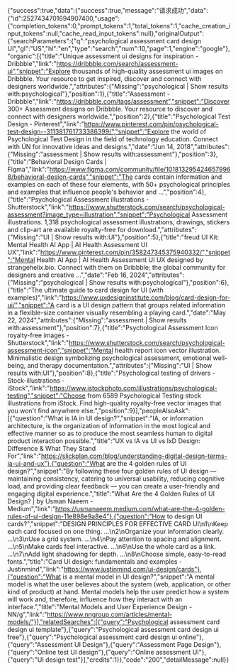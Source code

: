 {"success":true,"data":{"success":true,"message":"请求成功","data":{"id":2527434701694907400,"usage":{"completion_tokens":0,"prompt_tokens":1,"total_tokens":1,"cache_creation_input_tokens":null,"cache_read_input_tokens":null},"originalOutput":{"searchParameters":{"q":"psychological assessment card design UI","gl":"US","hl":"en","type":"search","num":10,"page":1,"engine":"google"},"organic":[{"title":"Unique assessment ui designs for inspiration - Dribbble","link":"https://dribbble.com/search/assessment-ui","snippet":"Explore thousands of high-quality assessment ui images on Dribbble. Your resource to get inspired, discover and connect with designers worldwide.","attributes":{"Missing":"psychological | Show results with:psychological"},"position":1},{"title":"Assessment - Dribbble","link":"https://dribbble.com/tags/assessment","snippet":"Discover 300+ Assessment designs on Dribbble. Your resource to discover and connect with designers worldwide.","position":2},{"title":"Psychological Test Design - Pinterest","link":"https://www.pinterest.com/pin/psychological-test-design--311381761733386399/","snippet":"Explore the world of Psychological Test Design in the field of technology education. Connect with ÜN for innovative ideas and designs.","date":"Jun 14, 2018","attributes":{"Missing":"assessment | Show results with:assessment"},"position":3},{"title":"Behavioral Design Cards | Figma","link":"https://www.figma.com/community/file/1018132954246579968/behavioral-design-cards","snippet":"The cards contain information and examples on each of these four elements, with 50+ psychological principles and examples that influence people's behavior and ...","position":4},{"title":"Psychological Assessment illustrations - Shutterstock","link":"https://www.shutterstock.com/search/psychological-assessment?image_type=illustration","snippet":"Psychological Assessment illustrations. 1,318 psychological assessment illustrations, drawings, stickers and clip-art are available royalty-free for download.","attributes":{"Missing":"UI | Show results with:UI"},"position":5},{"title":"freud UI Kit: Mental Health AI App | AI Health Assessment UI UX","link":"https://www.pinterest.com/pin/358247345375940332/","snippet":"Mental Health AI App | AI Health Assessment UI UX designed by strangehelix.bio. Connect with them on Dribbble; the global community for designers and creative ...","date":"Feb 16, 2024","attributes":{"Missing":"psychological | Show results with:psychological"},"position":6},{"title":"The ultimate guide to card design for UI (with examples)","link":"https://www.uxdesigninstitute.com/blog/card-design-for-ui/","snippet":"A card is a UI design pattern that groups related information in a flexible-size container visually resembling a playing card.","date":"May 22, 2024","attributes":{"Missing":"assessment | Show results with:assessment"},"position":7},{"title":"Psychological Assessment Icon royalty-free images - Shutterstock","link":"https://www.shutterstock.com/search/psychological-assessment-icon","snippet":"Mental health report icon vector illustration. Minimalistic design symbolizing psychological assessment, emotional well-being, and therapy documentation.","attributes":{"Missing":"UI | Show results with:UI"},"position":8},{"title":"Psychological testing of drivers - Stock-illustrations - iStock","link":"https://www.istockphoto.com/illustrations/psychological-testing","snippet":"Choose from 6589 Psychological Testing stock illustrations from iStock. Find high-quality royalty-free vector images that you won't find anywhere else.","position":9}],"peopleAlsoAsk":[{"question":"What is IA in UI design?","snippet":"IA, or information architecture, is the organization of information in the most logical and effective manner so as to produce the most seamless human to digital product interaction possible.","title":"UX vs IA vs UI vs IxD Design: Difference & What They Stand For","link":"https://slickplan.com/blog/understanding-digital-design-terms-ia-ui-and-ux"},{"question":"What are the 4 golden rules of UI design?","snippet":"By following these four golden rules of UI design — maintaining consistency, catering to universal usability, reducing cognitive load, and providing clear feedback — you can create a user-friendly and engaging digital experience.","title":"What Are the 4 Golden Rules of UI Design? | by Usman Naeem - Medium","link":"https://usmanaeem.medium.com/what-are-the-4-golden-rules-of-ui-design-11e898e9a8e4"},{"question":"How to design UI cards?","snippet":"DESIGN PRINCIPLES FOR EFFECTIVE CARD UI\n1\nKeep each card focused on one thing. ...\n2\nOrganize your information clearly. ...\n3\nUse a grid system. ...\n4\nPay attention to spacing and alignment. ...\n5\nMake cards feel interactive. ...\n6\nUse the whole card as a link. ...\n7\nAdd light shadowing for depth. ...\n8\nChoose simple, easy-to-read fonts.","title":"Card UI design: fundamentals and examples - Justinmind","link":"https://www.justinmind.com/ui-design/cards"},{"question":"What is a mental model in UI design?","snippet":"A mental model is what the user believes about the system (web, application, or other kind of product) at hand. Mental models help the user predict how a system will work and, therefore, influence how they interact with an interface.","title":"Mental Models and User Experience Design - NN/g","link":"https://www.nngroup.com/articles/mental-models/"}],"relatedSearches":[{"query":"Psychological assessment card design ui template"},{"query":"Psychological assessment card design ui free"},{"query":"Psychological assessment card design ui online"},{"query":"Assessment UI Design"},{"query":"Assessment Page Design"},{"query":"Online test UI design"},{"query":"Online assessment UI"},{"query":"UI design test"}],"credits":1}},"code":"200","detailMessage":null}}